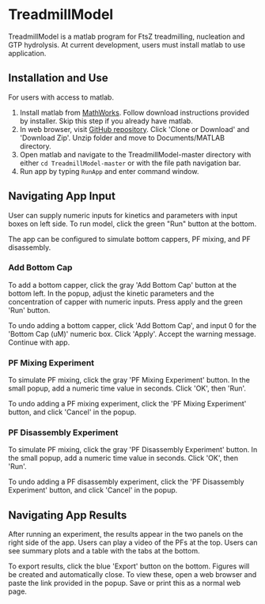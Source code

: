 # TreadmillModel
TreadmillModel is a matlab program for FtsZ treadmilling, nucleation and GTP hydrolysis. At current development, users must install matlab to use application. 

## Installation and Use
For users with access to matlab. 
1. Install matlab from [MathWorks](mathworks.com). Follow download instructions provided by installer. Skip this step if you already have matlab.
2. In web browser, visit [GitHub repository](https://github.com/laurcor55/TreadmillModel). Click 'Clone or Download' and 'Download Zip'. Unzip folder and move to Documents/MATLAB directory.
3. Open matlab and navigate to the TreadmillModel-master directory with either `cd TreadmillModel-master` or with the file path navigation bar. 
4. Run app by typing `RunApp` and enter command window. 

## Navigating App Input
User can supply numeric inputs for kinetics and parameters with input boxes on left side. To run model, click the green "Run" button at the bottom.

The app can be configured to simulate bottom cappers, PF mixing, and PF disassembly. 

### Add Bottom Cap
To add a bottom capper, click the gray 'Add Bottom Cap' button at the bottom left. In the popup, adjust the kinetic parameters and the concentration of capper with numeric inputs. Press apply and the green 'Run' button. 

To undo adding a bottom capper, click 'Add Bottom Cap', and input 0 for the 'Bottom Cap (uM)' numeric box. Click 'Apply'. Accept the warning message. Continue with app. 

### PF Mixing Experiment
To simulate PF mixing, click the gray 'PF Mixing Experiment' button. In the small popup, add a numeric time value in seconds. Click 'OK', then 'Run'. 

To undo adding a PF mixing experiment, click the 'PF Mixing Experiment' button, and click 'Cancel' in the popup. 

### PF Disassembly Experiment
To simulate PF mixing, click the gray 'PF Disassembly Experiment' button. In the small popup, add a numeric time value in seconds. Click 'OK', then 'Run'. 

To undo adding a PF disassembly experiment, click the 'PF Disassembly Experiment' button, and click 'Cancel' in the popup. 

## Navigating App Results
After running an experiment, the results appear in the two panels on the right side of the app. Users can play a video of the PFs at the top. Users can see summary plots and a table with the tabs at the bottom. 

To export results, click the blue 'Export' button on the bottom. Figures will be created and automatically close. To view these, open a web browser and paste the link provided in the popup. Save or print this as a normal web page. 
